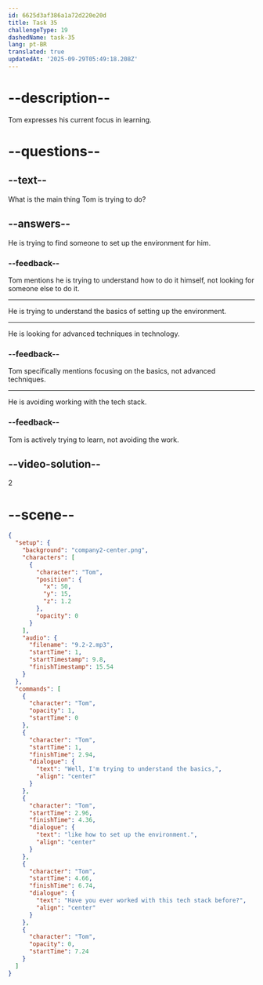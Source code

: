 ```yaml
---
id: 6625d3af386a1a72d220e20d
title: Task 35
challengeType: 19
dashedName: task-35
lang: pt-BR
translated: true
updatedAt: '2025-09-29T05:49:18.208Z'
---
```


<!-- (Audio) Tom: Well, I'm trying to understand the basics, like how to set up the environment. Have you ever worked with this tech stack before? -->

# --description--

Tom expresses his current focus in learning. 

# --questions--

## --text--

What is the main thing Tom is trying to do?

## --answers--

He is trying to find someone to set up the environment for him.

### --feedback--

Tom mentions he is trying to understand how to do it himself, not looking for someone else to do it.

---

He is trying to understand the basics of setting up the environment.

---

He is looking for advanced techniques in technology.

### --feedback--

Tom specifically mentions focusing on the basics, not advanced techniques.

---

He is avoiding working with the tech stack.

### --feedback--

Tom is actively trying to learn, not avoiding the work.

## --video-solution--

2

# --scene--

```json
{
  "setup": {
    "background": "company2-center.png",
    "characters": [
      {
        "character": "Tom",
        "position": {
          "x": 50,
          "y": 15,
          "z": 1.2
        },
        "opacity": 0
      }
    ],
    "audio": {
      "filename": "9.2-2.mp3",
      "startTime": 1,
      "startTimestamp": 9.8,
      "finishTimestamp": 15.54
    }
  },
  "commands": [
    {
      "character": "Tom",
      "opacity": 1,
      "startTime": 0
    },
    {
      "character": "Tom",
      "startTime": 1,
      "finishTime": 2.94,
      "dialogue": {
        "text": "Well, I'm trying to understand the basics,",
        "align": "center"
      }
    },
    {
      "character": "Tom",
      "startTime": 2.96,
      "finishTime": 4.36,
      "dialogue": {
        "text": "like how to set up the environment.",
        "align": "center"
      }
    },
    {
      "character": "Tom",
      "startTime": 4.66,
      "finishTime": 6.74,
      "dialogue": {
        "text": "Have you ever worked with this tech stack before?",
        "align": "center"
      }
    },
    {
      "character": "Tom",
      "opacity": 0,
      "startTime": 7.24
    }
  ]
}
```
